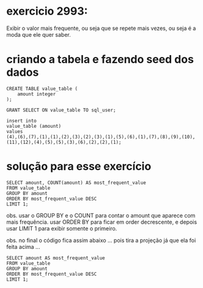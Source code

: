 # exercicio 2993:

Exibir o valor mais frequente, ou seja que se repete mais vezes, ou seja é a moda que ele quer saber.


# criando a tabela e fazendo seed dos dados
```
CREATE TABLE value_table (
    amount integer
);

GRANT SELECT ON value_table TO sql_user;

insert into
value_table (amount)
values
(4),(6),(7),(1),(1),(2),(3),(2),(3),(1),(5),(6),(1),(7),(8),(9),(10),(11),(12),(4),(5),(5),(3),(6),(2),(2),(1);
```


# solução para esse exercício

```
SELECT amount, COUNT(amount) AS most_frequent_value
FROM value_table
GROUP BY amount
ORDER BY most_frequent_value DESC
LIMIT 1;
```

obs. usar o GROUP BY e o COUNT para contar o amount que aparece com mais frequência. usar ORDER BY para ficar em order decrescente, e depois usar LIMIT 1 para exibir somente o primeiro. 



obs. no final o código fica assim abaixo ... pois tira a projeção já que ela foi feita acima ...

```
SELECT amount AS most_frequent_value
FROM value_table
GROUP BY amount
ORDER BY most_frequent_value DESC
LIMIT 1;
```